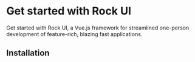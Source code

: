 # Get started with Rock UI

Get started with Rock UI, a Vue.js framework for streamlined one-person development of feature-rich, blazing fast applications.

## Installation
